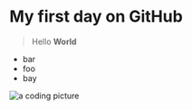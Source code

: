 # My first day on GitHub


> Hello **World**

- bar
- foo
- bay

![a coding picture](https://source.unsplash.com/random/200x100)


